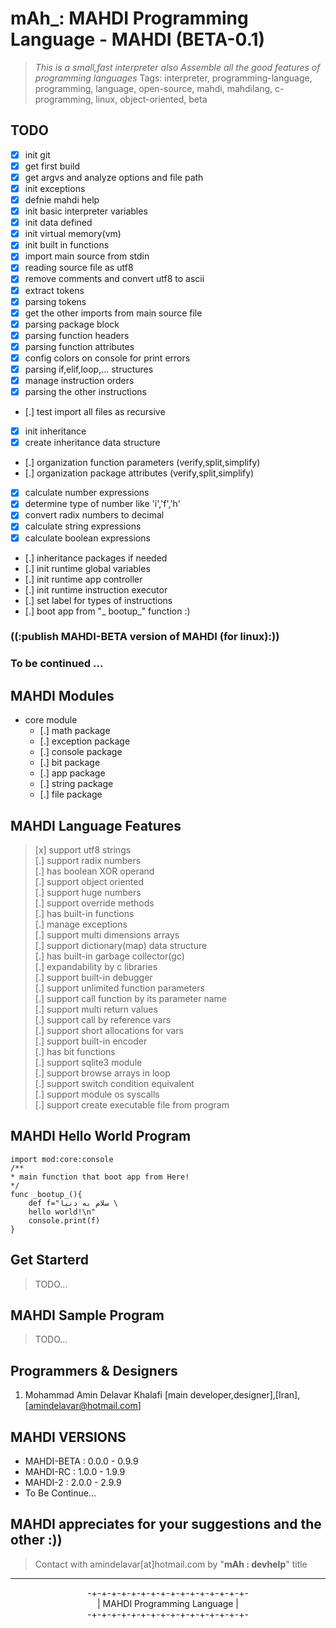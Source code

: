 **mAh_:** MAHDI Programming Language - MAHDI (BETA-0.1)
============================================

> _This is a small,fast interpreter also Assemble all the good features of programming languages_
 > Tags:
 interpreter, programming-language, programming, language, open-source, mahdi, mahdilang, c-programming, linux, object-oriented, beta

TODO
--------
 
 - [x] init git
 - [x] get first build
 - [x] get argvs and analyze options and file path
 - [x] init exceptions
 - [x] defnie mahdi help
 - [x] init basic interpreter variables
 - [x] init data defined
 - [x] init virtual memory(vm)
 - [x] init built in functions
 - [x] import main source from stdin
 - [x] reading source file as utf8
 - [x] remove comments and convert utf8 to ascii
 - [x] extract tokens
 - [x] parsing tokens
 - [x] get the other imports from main source file
 - [x] parsing package block
 - [x] parsing function headers
 - [x] parsing function attributes
 - [x] config colors on console for print errors
 - [x] parsing if,elif,loop,... structures
 - [x] manage instruction orders
 - [x] parsing the other instructions
 - [.] test import all files as recursive
 - [x] init inheritance
 - [x] create inheritance data structure
 - [.] organization function parameters (verify,split,simplify)
 - [.] organization package attributes (verify,split,simplify)
 - [x] calculate number expressions
 - [x] determine type of number like 'i','f','h'
 - [x] convert radix numbers to decimal
 - [x] calculate string expressions
 - [x] calculate boolean expressions
 - [.] inheritance packages if needed
 - [.] init runtime global variables
 - [.] init runtime app controller
 - [.] init runtime instruction executor
 - [.] set label for types of instructions
 - [.] boot app from "_ bootup_" function :)

### ((:publish MAHDI-BETA version of MAHDI (for linux):))





### To be continued ...


MAHDI Modules
--------
* core module
    - [.] math package
    - [.] exception package 
    - [.] console package
    - [.] bit package
    - [.] app package 
    - [.] string package
    - [.] file package

MAHDI Language Features
--------

> [x] support utf8 strings <br>
> [.] support radix numbers  <br>
> [.] has boolean XOR operand  <br>
> [.] support object oriented  <br>
> [.] support huge numbers <br>
> [.] support override methods  <br>
> [.] has built-in functions  <br>
> [.] manage exceptions  <br>
> [.] support multi dimensions arrays  <br>
> [.] support dictionary(map) data structure <br>
> [.] has built-in garbage collector(gc)  <br>
> [.] expandability by c libraries  <br>
> [.] support built-in debugger  <br>
> [.] support unlimited function parameters  <br>
> [.] support call function by its parameter name <br>
> [.] support multi return values  <br>
> [.] support call by reference vars  <br>
> [.] support short allocations for vars  <br>
> [.] support built-in encoder  <br>
> [.] has bit functions  <br>
> [.] support sqlite3 module  <br>
> [.] support browse arrays in loop  <br>
> [.] support switch condition equivalent  <br>
> [.] support module os syscalls  <br>
> [.] support create executable file from program <br>

MAHDI Hello World Program
--------
    import mod:core:console
    /**
    * main function that boot app from Here!
    */
    func _bootup_(){
        def f="سلام به دنیا \
        hello world!\n"
        console.print(f)
    }

Get Starterd
--------

> TODO...

MAHDI Sample Program
--------
> TODO...

Programmers & Designers
--------

1. Mohammad Amin Delavar Khalafi [main developer,designer],[Iran],[amindelavar@hotmail.com]

MAHDI VERSIONS
--------
* MAHDI-BETA	:	0.0.0 - 0.9.9
* MAHDI-RC		:	1.0.0 - 1.9.9
* MAHDI-2	    :	2.0.0 - 2.9.9
* To Be Continue...



MAHDI appreciates for your suggestions and the other :))
--------

> Contact with amindelavar[at]hotmail.com by "**mAh : devhelp**" title


<hr>
<center>
-+-+-+-+-+-+-+-+-+-+-+-+-+-+-+-+-<br>
|   MAHDI Programming Language  |<br>
-+-+-+-+-+-+-+-+-+-+-+-+-+-+-+-+-<br>
</center>